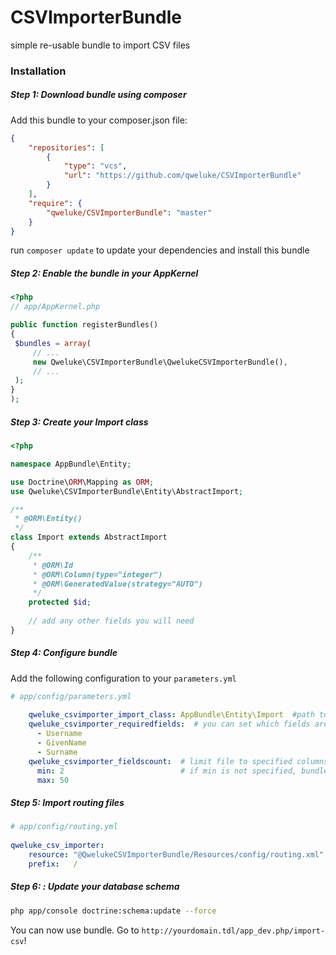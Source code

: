 # CSVImporterBundle
simple re-usable bundle to import CSV files

### Installation

##### Step 1: Download bundle using composer

Add this bundle to your composer.json file:

```json
{
    "repositories": [
        {
            "type": "vcs",
            "url": "https://github.com/qweluke/CSVImporterBundle"
        }
    ],
    "require": {
        "qweluke/CSVImporterBundle": "master"
    }
}
```
run `composer update` to update your dependencies and install this bundle


##### Step 2: Enable the bundle in your AppKernel

   ```php
<?php
// app/AppKernel.php

public function registerBundles()
{
    $bundles = array(
        // ...
        new Qweluke\CSVImporterBundle\QwelukeCSVImporterBundle(),
        // ...
    );
}
);
   ```
   
##### Step 3: Create your Import class
```php
<?php

namespace AppBundle\Entity;

use Doctrine\ORM\Mapping as ORM;
use Qweluke\CSVImporterBundle\Entity\AbstractImport;

/**
 * @ORM\Entity()
 */
class Import extends AbstractImport
{
    /**
     * @ORM\Id
     * @ORM\Column(type="integer")
     * @ORM\GeneratedValue(strategy="AUTO")
     */
    protected $id;
    
    // add any other fields you will need
}
```
   
##### Step 4: Configure bundle


Add the following configuration to your `parameters.yml`

```yaml
# app/config/parameters.yml
 
    qweluke_csvimporter_import_class: AppBundle\Entity\Import  #path to your entity
    qweluke_csvimporter_requiredfields:  # you can set which fields are required while importing. set "~" to none
      - Username
      - GivenName
      - Surname
    qweluke_csvimporter_fieldscount:  # limit file to specified columns number. If no limit, set "~".
      min: 2                          # if min is not specified, bundle will require at least 1 column
      max: 50
```


##### Step 5: Import routing files 
```yaml
# app/config/routing.yml
 
qweluke_csv_importer:
    resource: "@QwelukeCSVImporterBundle/Resources/config/routing.xml"
    prefix:   /
```

##### Step 6: : Update your database schema
```bash
php app/console doctrine:schema:update --force
```

You can now use bundle. Go to `http://yourdomain.tdl/app_dev.php/import-csv`!
